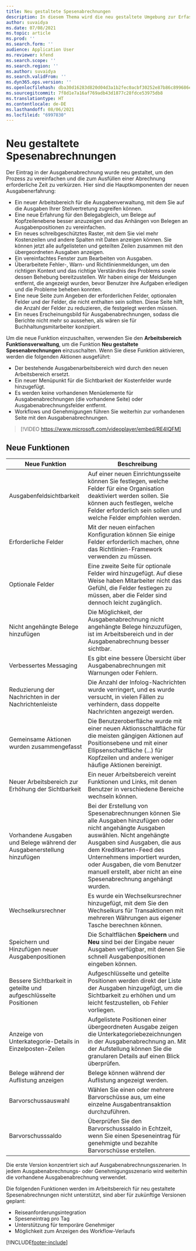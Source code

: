 ```yaml
---
title: Neu gestaltete Spesenabrechnungen
description: In diesem Thema wird die neu gestaltete Umgebung zur Erfassung von Spesenabrechnungen erläutert.
author: suvaidya
ms.date: 07/08/2021
ms.topic: article
ms.prod: ''
ms.search.form: ''
audience: Application User
ms.reviewer: kfend
ms.search.scope: ''
ms.search.region: ''
ms.author: suvaidya
ms.search.validFrom: ''
ms.dyn365.ops.version: ''
ms.openlocfilehash: dba30d16283d820d04d3a1b2fec0acbf30252e87b86c899686ef4df0985ae6ee
ms.sourcegitcommit: 7f8d1e7a16af769adb43d1877c28fdce53975db8
ms.translationtype: HT
ms.contentlocale: de-DE
ms.lasthandoff: 08/06/2021
ms.locfileid: "6997830"
---
```

# <a name="expense-reports-reimagined"></a>Neu gestaltete Spesenabrechnungen

Der Eintrag in der Ausgabenabrechnung wurde neu gestaltet, um den Prozess zu vereinfachen und die zum Ausfüllen einer Abrechnung erforderliche Zeit zu verkürzen. Hier sind die Hauptkomponenten der neuen Ausgabenerfahrung:

- Ein neuer Arbeitsbereich für die Ausgabenverwaltung, mit dem Sie auf die Ausgaben Ihrer Stellvertretung zugreifen können.
- Eine neue Erfahrung für den Belegabgleich, um Belege auf Kopfzeilenebene besser anzuzeigen und das Anhängen von Belegen an Ausgabenpositionen zu vereinfachen.
- Ein neues schreibgeschütztes Raster, mit dem Sie viel mehr Kostenzeilen und andere Spalten mit Daten anzeigen können. Sie können jetzt alle aufgelisteten und geteilten Zeilen zusammen mit den übergeordneten Ausgaben anzeigen.
- Ein vereinfachtes Fenster zum Bearbeiten von Ausgaben.
- Überarbeitete Fehler-, Warn- und Richtlinienmeldungen, um den richtigen Kontext und das richtige Verständnis des Problems sowie dessen Behebung bereitzustellen. Wir haben einige der Meldungen entfernt, die angezeigt wurden, bevor Benutzer ihre Aufgaben erledigen und die Probleme beheben konnten.
- Eine neue Seite zum Angeben der erforderlichen Felder, optionalen Felder und der Felder, die nicht enthalten sein sollten. Diese Seite hilft, die Anzahl der Felder zu reduzieren, die festgelegt werden müssen.
- Ein neues Erscheinungsbild für Ausgabenabrechnungen, sodass die Berichte nicht mehr so aussehen, als wären sie für Buchhaltungsmitarbeiter konzipiert.

Um die neue Funktion einzuschalten, verwenden Sie den **Arbeitsbereich Funktionsverwaltung**, um die Funktion **Neu gestaltete Spesenabrechnungen** einzuschalten. Wenn Sie diese Funktion aktivieren, werden die folgenden Aktionen ausgeführt:

- Der bestehende Ausgabenarbeitsbereich wird durch den neuen Arbeitsbereich ersetzt.
- Ein neuer Menüpunkt für die Sichtbarkeit der Kostenfelder wurde hinzugefügt.
- Es werden keine vorhandenen Menüelemente für Ausgabenabrechnungen (die vorhandene Seite) oder Ausgabenabrechnungsfelder entfernt.
- Workflows und Genehmigungen führen Sie weiterhin zur vorhandenen Seite mit den Ausgabenabrechnungen.

> [!VIDEO https://www.microsoft.com/videoplayer/embed/RE4IQFM]

## <a name="new-features"></a>Neue Funktionen

| Neue Funktion | Beschreibung |
|---|----|
| Ausgabenfeldsichtbarkeit | Auf einer neuen Einrichtungsseite können Sie festlegen, welche Felder für eine Organisation deaktiviert werden sollen. Sie können auch festlegen, welche Felder erforderlich sein sollen und welche Felder empfohlen werden. |
| Erforderliche Felder | Mit der neuen einfachen Konfiguration können Sie einige Felder erforderlich machen, ohne das Richtlinien-Framework verwenden zu müssen. |
| Optionale Felder | Eine zweite Seite für optionale Felder wird hinzugefügt. Auf diese Weise haben Mitarbeiter nicht das Gefühl, die Felder festlegen zu müssen, aber die Felder sind dennoch leicht zugänglich. |
| Nicht angehängte Belege hinzufügen | Die Möglichkeit, der Ausgabenabrechnung nicht angehängte Belege hinzuzufügen, ist im Arbeitsbereich und in der Ausgabenabrechnung besser sichtbar. |
| Verbessertes Messaging | Es gibt eine bessere Übersicht über Ausgabenabrechnungen mit Warnungen oder Fehlern. |
| Reduzierung der Nachrichten in der Nachrichtenleiste| Die Anzahl der Infolog-Nachrichten wurde verringert, und es wurde versucht, in vielen Fällen zu verhindern, dass doppelte Nachrichten angezeigt werden. |
| Gemeinsame Aktionen wurden zusammengefasst | Die Benutzeroberfläche wurde mit einer neuen Aktionsschaltfläche für die meisten gängigen Aktionen auf Positionsebene und mit einer Ellipsenschaltfläche (...) für Kopfzeilen und andere weniger häufige Aktionen bereinigt. |
| Neuer Arbeitsbereich zur Erhöhung der Sichtbarkeit | Ein neuer Arbeitsbereich vereint Funktionen und Links, mit denen Benutzer in verschiedene Bereiche wechseln können. |
| Vorhandene Ausgaben und Belege während der Ausgabenerstellung hinzufügen | Bei der Erstellung von Spesenabrechnungen können Sie alle Ausgaben hinzufügen oder nicht angehängte Ausgaben auswählen. Nicht angehängte Ausgaben sind Ausgaben, die aus dem Kreditkarten-Feed des Unternehmens importiert wurden, oder Ausgaben, die vom Benutzer manuell erstellt, aber nicht an eine Spesenabrechnung angehängt wurden.|
| Wechselkursrechner | Es wurde ein Wechselkursrechner hinzugefügt, mit dem Sie den Wechselkurs für Transaktionen mit mehreren Währungen aus eigener Tasche berechnen können. |
| Speichern und Hinzufügen neuer Ausgabenpositionen | Die Schaltflächen **Speichern** und **Neu** sind bei der Eingabe neuer Ausgaben verfügbar, mit denen Sie schnell Ausgabenpositionen eingeben können. |
| Bessere Sichtbarkeit in geteilte und aufgeschlüsselte Positionen | Aufgeschlüsselte und geteilte Positionen werden direkt der Liste der Ausgaben hinzugefügt, um die Sichtbarkeit zu erhöhen und um leicht festzustellen, ob Fehler vorliegen. |
| Anzeige von Unterkategorie-Details in Einzelposten-Zeilen | Aufgelistete Positionen einer übergeordneten Ausgabe zeigen die Unterkategoriebezeichnungen in der Ausgabenabrechnung an. Mit der Aufstellung können Sie die granularen Details auf einen Blick überprüfen.|
| Belege während der Auflistung anzeigen | Belege können während der Auflistung angezeigt werden. |
| Barvorschussauswahl | Wählen Sie einen oder mehrere Barvorschüsse aus, um eine einzelne Ausgabentransaktion durchzuführen. |
| Barvorschusssaldo | Überprüfen Sie den Barvorschusssaldo in Echtzeit, wenn Sie einen Speseneintrag für genehmigte und bezahlte Barvorschüsse erstellen. |

Die erste Version konzentriert sich auf Ausgabenabrechnungsszenarien. In jedem Ausgabenabrechnungs- oder Genehmigungsszenario wird weiterhin die vorhandene Ausgabenabrechnung verwendet.


Die folgenden Funktionen werden im Arbeitsbereich für neu gestaltete Spesenabrechnungen nicht unterstützt, sind aber für zukünftige Versionen geplant: 

- Reiseanforderungsintegration
- Speseneintrag pro Tag
- Unterstützung für temporäre Genehmiger
- Möglichkeit zum Anzeigen des Workflow-Verlaufs


[!INCLUDE[footer-include](../includes/footer-banner.md)]
